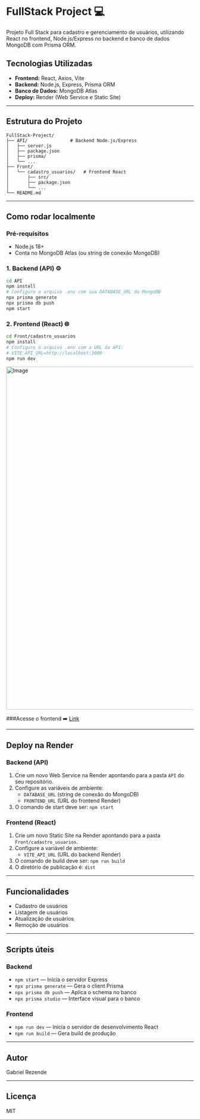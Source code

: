 # FullStack Project 💻

Projeto Full Stack para cadastro e gerenciamento de usuários, utilizando React no frontend, Node.js/Express no backend e banco de dados MongoDB com Prisma ORM.

## Tecnologias Utilizadas

- **Frontend:** React, Axios, Vite
- **Backend:** Node.js, Express, Prisma ORM
- **Banco de Dados:** MongoDB Atlas
- **Deploy:** Render (Web Service e Static Site)

---

## Estrutura do Projeto

```
FullStack-Project/
├── API/                # Backend Node.js/Express
│   ├── server.js
│   ├── package.json
│   ├── prisma/
│   └── ...
├── Front/
│   └── cadastro_usuarios/   # Frontend React
│       ├── src/
│       ├── package.json
│       └── ...
└── README.md
```

---

## Como rodar localmente

### Pré-requisitos

- Node.js 18+
- Conta no MongoDB Atlas (ou string de conexão MongoDB)

### 1. Backend (API) ⚙️

```bash
cd API
npm install
# Configure o arquivo .env com sua DATABASE_URL do MongoDB
npx prisma generate
npx prisma db push
npm start
```

### 2. Frontend (React) 🌐

```bash
cd Front/cadastro_usuarios
npm install
# Configure o arquivo .env com a URL da API:
# VITE_API_URL=http://localhost:3000
npm run dev
```

<img width="1317" height="919" alt="Image"  src="https://github.com/user-attachments/assets/188f503a-bd97-428d-a12c-9377484124d5" />


###Acesse o frontend ➡️  [Link](https://fullstack-project-1-teaa.onrender.com)

---

## Deploy na Render

### Backend (API)

1. Crie um novo Web Service na Render apontando para a pasta `API` do seu repositório.
2. Configure as variáveis de ambiente:
   - `DATABASE_URL` (string de conexão do MongoDB)
   - `FRONTEND_URL` (URL do frontend Render)
3. O comando de start deve ser: `npm start`

### Frontend (React)

1. Crie um novo Static Site na Render apontando para a pasta `Front/cadastro_usuarios`.
2. Configure a variável de ambiente:
   - `VITE_API_URL` (URL do backend Render)
3. O comando de build deve ser: `npm run build`
4. O diretório de publicação é: `dist`

---

## Funcionalidades

- Cadastro de usuários
- Listagem de usuários
- Atualização de usuários
- Remoção de usuários

---

## Scripts úteis

### Backend

- `npm start` — Inicia o servidor Express
- `npx prisma generate` — Gera o client Prisma
- `npx prisma db push` — Aplica o schema no banco
- `npx prisma studio` — Interface visual para o banco

### Frontend

- `npm run dev` — Inicia o servidor de desenvolvimento React
- `npm run build` — Gera build de produção

---

## Autor

Gabriel Rezende

---

## Licença

MIT
